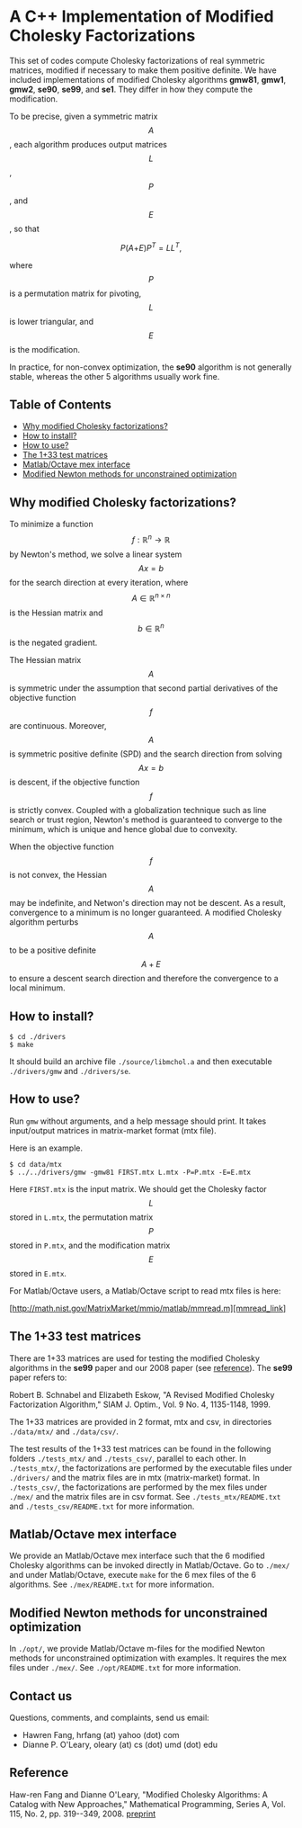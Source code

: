 # A C++ Implementation of Modified Cholesky Factorizations

This set of codes compute Cholesky factorizations of real symmetric matrices,
modified if necessary to make them positive definite.
We have included implementations of modified Cholesky algorithms
**gmw81**, **gmw1**, **gmw2**, **se90**, **se99**, and **se1**.
They differ in how they compute the modification.

To be precise, given a symmetric matrix <span class="math display"><em>A</em></span>, each algorithm produces
output matrices <span class="math display"><em>L</em></span>,
<span class="math display"><em>P</em></span>, and
<span class="math display"><em>E</em></span>, so that

<span class="math display"><em>P</em>(<em>A</em>+<em>E</em>)<em>P</em><sup><em>T</em></sup> = <em>L</em><em>L</em><sup><em>T</em></sup>,</span>

where <span class="math display"><em>P</em></span> is a permutation matrix for pivoting,
<span class="math display"><em>L</em></span> is lower triangular, and
<span class="math display"><em>E</em></span> is the modification.

In practice, for non-convex optimization, the **se90** algorithm is not generally stable,
whereas the other 5 algorithms usually work fine.


## Table of Contents

- [Why modified Cholesky factorizations?](#why-modified-cholesky-factorizations)
- [How to install?](#how-to-install)
- [How to use?](#how-to-use)
- [The 1+33 test matrices](#the-133-test-matrices)
- [Matlab/Octave mex interface](#matlaboctave-mex-interface)
- [Modified Newton methods for unconstrained optimization](#modified-newton-methods-for-unconstrained-optimization)


## Why modified Cholesky factorizations?

To minimize a function <span class="math display"><em>f</em> : ℝ<sup><em>n</em></sup> → ℝ</span> by Newton's method,
we solve a linear system <span class="math display"><em>A</em><em>x</em> = <em>b</em></span> for the search direction at every iteration,
where <span class="math display"><em>A</em> ∈ ℝ<sup><em>n</em> × <em>n</em></sup></span>
is the Hessian matrix and <span class="math display"><em>b</em> ∈ ℝ<sup><em>n</em></sup></span> is the negated gradient.

The Hessian matrix <span class="math display"><em>A</em></span> is symmetric
under the assumption that second partial derivatives
of the objective function <span class="math display"><em>f</em></span> are continuous.
Moreover, <span class="math display"><em>A</em></span> is symmetric positive definite (SPD) and the search
direction from solving <span class="math display"><em>A</em><em>x</em> = <em>b</em></span> is descent,
if the objective function <span class="math display"><em>f</em></span> is strictly convex.
Coupled with a globalization technique such as line search or trust region,
Newton's method is guaranteed to converge to the minimum,
which is unique and hence global due to convexity.

When the objective function <span class="math display"><em>f</em></span> is not convex,
the Hessian <span class="math display"><em>A</em></span> may be indefinite, and
Netwon's direction may not be descent.
As a result, convergence to a minimum is no longer guaranteed.
A modified Cholesky algorithm perturbs <span class="math display"><em>A</em></span> to be a positive definite
<span class="math display"><em>A</em> + <em>E</em></span> to ensure a descent search direction and
therefore the convergence to a local minimum.


## How to install?

```
$ cd ./drivers
$ make
```

It should build an archive file `./source/libmchol.a` and then executable
`./drivers/gmw` and `./drivers/se`.


## How to use?

Run `gmw` without arguments, and a help message should print.
It takes input/output matrices in matrix-market format (mtx file).

Here is an example.
```
$ cd data/mtx
$ ../../drivers/gmw -gmw81 FIRST.mtx L.mtx -P=P.mtx -E=E.mtx
```

Here `FIRST.mtx` is the input matrix.
We should get the Cholesky factor <span class="math display"><em>L</em></span> stored in `L.mtx`,
the permutation matrix <span class="math display"><em>P</em></span> stored in `P.mtx`, and
the modification matrix <span class="math display"><em>E</em></span> stored in `E.mtx`.

For Matlab/Octave users, a Matlab/Octave script to read mtx files is here:

[http://math.nist.gov/MatrixMarket/mmio/matlab/mmread.m][mmread_link]

[mmread_link]: http://math.nist.gov/MatrixMarket/mmio/matlab/mmread.m



## The 1+33 test matrices

There are 1+33 matrices are used for testing the modified Cholesky
algorithms in the **se99** paper and
our 2008 paper (see [reference](#reference)).
The **se99** paper refers to:

Robert B. Schnabel and Elizabeth Eskow,
"A Revised Modified Cholesky Factorization Algorithm,"
SIAM J. Optim., Vol. 9 No. 4, 1135-1148, 1999.

The 1+33 matrices are provided in 2 format, mtx and csv, in directories
`./data/mtx/` and `./data/csv/`.

The test results of the 1+33 test matrices can be found in the following
folders `./tests_mtx/` and `./tests_csv/`, parallel to each other. In
`./tests_mtx/`, the factorizations are performed by the executable files
under `./drivers/` and the matrix files are in mtx (matrix-market) format.
In `./tests_csv/`, the factorizations are performed by the mex files under
`./mex/` and the matrix files are in csv format. See `./tests_mtx/README.txt`
and `./tests_csv/README.txt` for more information.


## Matlab/Octave mex interface

We provide an Matlab/Octave mex interface such that the 6 modified Cholesky
algorithms can be invoked directly in Matlab/Octave. Go to `./mex/` and
under Matlab/Octave, execute `make` for the 6 mex files of the 6 algorithms.
See `./mex/README.txt` for more information.


## Modified Newton methods for unconstrained optimization

In `./opt/`, we provide Matlab/Octave m-files for the modified Newton
methods for unconstrained optimization with examples. It requires the mex
files under `./mex/`. See `./opt/README.txt` for more information.


## Contact us

Questions, comments, and complaints, send us email:
- Hawren Fang,        hrfang (at) yahoo (dot) com
- Dianne P. O'Leary,  oleary (at) cs (dot) umd (dot) edu


## Reference

Haw-ren Fang and Dianne O'Leary,
"Modified Cholesky Algorithms: A Catalog with New Approaches,"
Mathematical Programming, Series A, Vol. 115, No. 2, pp. 319--349, 2008.
[preprint][mchol_preprint]

[mchol_preprint]: https://www.cs.umd.edu/users/oleary/tr/tr4807.pdf
